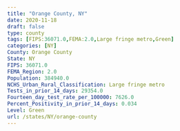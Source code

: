 ```yaml
---
title: "Orange County, NY"
date: 2020-11-18
draft: false
type: county
tags: [FIPS:36071.0,FEMA:2.0,Large fringe metro,Green]
categories: [NY]
County: Orange County
State: NY
FIPS: 36071.0
FEMA_Region: 2.0
Population: 384940.0
NCHS_Urban_Rural_Classification: Large fringe metro
Tests_in_prior_14_days: 29354.0
Fourteen_day_test_rate_per_100000: 7626.0
Percent_Positivity_in_prior_14_days: 0.034
Level: Green
url: /states/NY/orange-county
---
```



